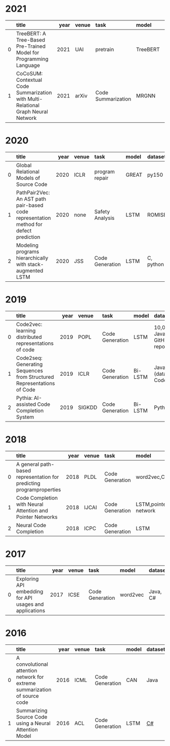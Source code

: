 # 2021
|    | title                                                                             |   year | venue   | task               | model    | dataset       | pdf                                    | code                                           |
|---:|:----------------------------------------------------------------------------------|-------:|:--------|:-------------------|:---------|:--------------|:---------------------------------------|:-----------------------------------------------|
|  0 | TreeBERT: A Tree-Based Pre-Trained Model for Programming Language                 |   2021 | UAI     | pretrain           | TreeBERT |               | [📑](https://arxiv.org/abs/2105.12485) | [:octocat:](https://github.com/17385/TreeBERT) |
|  1 | CoCoSUM: Contextual Code Summarization with Multi-Relational Graph Neural Network |   2021 | arXiv   | Code Summarization | MRGNN    | CodeSearchNet | [📑](https://arxiv.org/abs/2107.01933) |                                                |
# 2020
|    | title                                                                                 |   year | venue   | task            | model   | dataset   | pdf                                                                                                                                                                              | code                                                      |
|---:|:--------------------------------------------------------------------------------------|-------:|:--------|:----------------|:--------|:----------|:---------------------------------------------------------------------------------------------------------------------------------------------------------------------------------|:----------------------------------------------------------|
|  0 | Global Relational Models of Source Code                                               |   2020 | ICLR    | program repair  | GREAT   | py150     | [📑](https://openreview.net/forum?id=B1lnbRNtwr)                                                                                                                                 | [:octocat:](https://github.com/VHellendoorn/ICLR20-Great) |
|  1 | PathPair2Vec: An AST path pair-based code representation method for defect prediction |   2020 | none    | Safety Analysis | LSTM    | ROMISE    | [📑](https://www.sciencedirect.com/science/article/pii/S2590118420300393?casa_token=pfmwUOVUKIUAAAAA:52j0Rrj6d777nC-sY7yPCjK3oj3gwipxCJ-_wq91PzWguaFqzcop76sXyBNuW6XupmKV9OaBDg) |                                                           |
|  2 | Modeling programs hierarchically with stack-augmented LSTM                            |   2020 | JSS     | Code Generation | LSTM    | C, python | [📑](https://www.sciencedirect.com/science/article/pii/S0164121220300297?casa_token=B2mvgbpiwFUAAAAA:kpOAhKMiSEnvJPN0as8qH-_8EMDK-pF5bu_e8TT6_4c6Kae5gMhvi-00_nzSC3Y4VHNzoAFzqQ) |                                                           |
# 2019
|    | title                                                                  |   year | venue   | task            | model   | dataset                         | pdf                                                      | code                                              |
|---:|:-----------------------------------------------------------------------|-------:|:--------|:----------------|:--------|:--------------------------------|:---------------------------------------------------------|:--------------------------------------------------|
|  0 | Code2vec: learning distributed representations of code                 |   2019 | POPL    | Code Generation | LSTM    | 10,072 Java GitHub repositories | [📑](https://arxiv.org/pdf/1803.09473)                   | [:octocat:](https://github.com/tech-srl/code2vec) |
|  1 | Code2seq: Generating Sequences from Structured Representations of Code |   2019 | ICLR    | Code Generation | Bi-LSTM | Java, C#(dataset of CodeNN)     | [📑](https://arxiv.org/pdf/1808.01400)                   | [:octocat:](https://github.com/tech-srl/code2seq) |
|  2 | Pythia: AI-assisted Code Completion System                             |   2019 | SIGKDD  | Code Generation | Bi-LSTM | Python                          | [📑](https://dl.acm.org/doi/pdf/10.1145/3292500.3330699) | [:octocat:](https://github.com/Microsoft/PTVS)    |
# 2018
|    | title                                                                |   year | venue   | task            | model                | dataset                      | pdf                                                         | code                                                           |
|---:|:---------------------------------------------------------------------|-------:|:--------|:----------------|:---------------------|:-----------------------------|:------------------------------------------------------------|:---------------------------------------------------------------|
|  0 | A general path-based representation for predicting programproperties |   2018 | PLDL    | Code Generation | word2vec,CRF         | JavaScript, Java, Python, C# | [📑](https://dl.acm.org/doi/pdf/10.1145/3296979.3192412)    |                                                                |
|  1 | Code Completion with Neural Attention and Pointer Networks           |   2018 | IJCAI   | Code Generation | LSTM,pointer network | JS150,PY150                  | [📑](https://ieeexplore.ieee.org/abstract/document/7985683) | [:octocat:](https://github.com/jack57lee/neuralCodeCompletion) |
|  2 | Neural Code Completion                                               |   2018 | ICPC    | Code Generation | LSTM                 | JS150,PY150                  | [📑](https://openreview.net/pdf?id=rJbPBt9lg)               |                                                                |
# 2017
|    | title                                                   |   year | venue   | task            | model    | dataset   | pdf                                                         | code   |
|---:|:--------------------------------------------------------|-------:|:--------|:----------------|:---------|:----------|:------------------------------------------------------------|:-------|
|  0 | Exploring API embedding for API usages and applications |   2017 | ICSE    | Code Generation | word2vec | Java, C#  | [📑](https://ieeexplore.ieee.org/abstract/document/7985683) |        |
# 2016
|    | title                                                                      |   year | venue   | task            | model   | dataset                                         | pdf                                                     | code                                                               |
|---:|:---------------------------------------------------------------------------|-------:|:--------|:----------------|:--------|:------------------------------------------------|:--------------------------------------------------------|:-------------------------------------------------------------------|
|  0 | A convolutional attention network for extreme summarization of source code |   2016 | ICML    | Code Generation | CAN     | Java                                            | [📑](http://proceedings.mlr.press/v48/allamanis16.html) | [:octocat:](https://github.com/mast-group/convolutional-attention) |
|  1 | Summarizing Source Code using a Neural Attention Model                     |   2016 | ACL     | Code Generation | LSTM    | [C#](https://archive.org/details/stackexchange) | [📑](https://aclanthology.org/P16-1195.pdf)             | [:octocat:](https://github.com/sriniiyer/codenn)                   |
